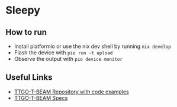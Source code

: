 # Sleepy

## How to run

- Install platformio or use the nix dev shell by running `nix develop`
- Flash the device with `pio run -t upload`
- Observe the output with `pio device monitor`

## Useful Links

- [TTGO-T-BEAM Repository with code examples](https://github.com/LilyGO/TTGO-T-Beam)
- [TTGO-T-BEAM Specs](https://www.lilygo.cc/products/t-beam-v1-1-esp32-lora-module)
